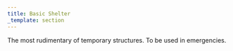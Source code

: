 ```yaml
---
title: Basic Shelter
_template: section
---
```

The most rudimentary of temporary structures. To be used in emergencies.